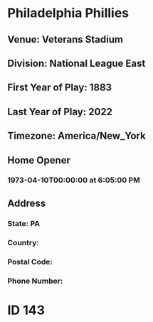# Philadelphia Phillies
## Venue: Veterans Stadium
## Division: National League East
## First Year of Play: 1883
## Last Year of Play: 2022
## Timezone: America/New_York
## Home Opener
### 1973-04-10T00:00:00 at 6:05:00 PM
## Address
### 
### State: PA
### Country: 
### Postal Code: 
### Phone Number: 
# ID 143